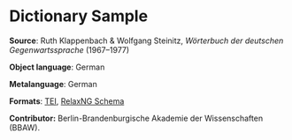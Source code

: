 # Dictionary Sample


**Source**: Ruth Klappenbach & Wolfgang Steinitz, _Wörterbuch der deutschen Gegenwartssprache_ (1967–1977)

**Object language**: German

**Metalanguage**: German

**Formats**: [TEI](Baum-eWDG-2.29.30.xml), [RelaxNG Schema](LexiconUnified.rnc)

**Contributor:** Berlin-Brandenburgische Akademie der Wissenschaften (BBAW). 

